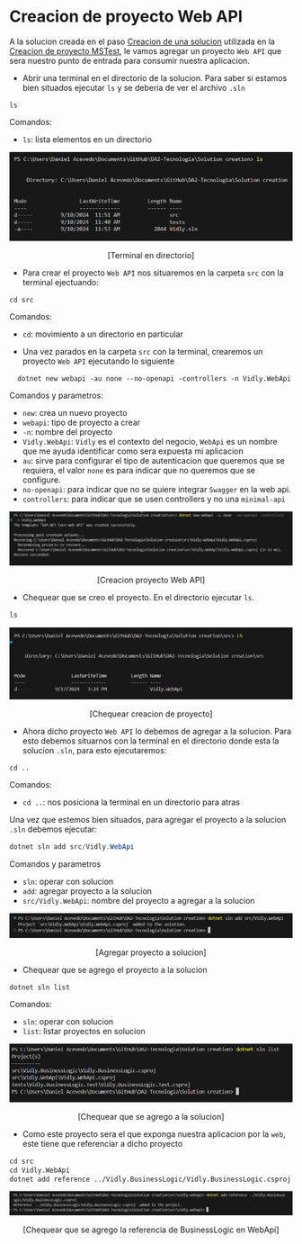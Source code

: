 # Creacion de proyecto Web API
A la solucion creada en el paso [Creacion de una solucion](https://github.com/IngSoft-DA2/DA2-Tecnologia/blob/main/solution-creation.md) utilizada en la [Creacion de proyecto MSTest](https://github.com/IngSoft-DA2/DA2-Tecnologia/blob/unit-testing/create-unit-test-project.md), le vamos agregar un proyecto `Web API` que sera nuestro punto de entrada para consumir nuestra aplicacion.

- Abrir una terminal en el directorio de la solucion. Para saber si estamos bien situados ejecutar `ls` y se deberia de ver el archivo `.sln`

```
ls
```

Comandos:

- `ls`: lista elementos en un directorio

<p align="center">
  <img src="images/image-20.png"/>
</p>

<p align="center">
[Terminal en directorio]
</p>

- Para crear el proyecto `Web API` nos situaremos en la carpeta `src` con la terminal ejectuando:

```
cd src
```

Comandos:

- `cd`: movimiento a un directorio en particular


- Una vez parados en la carpeta `src` con la terminal, crearemos un proyecto `Web API` ejecutando lo siguiente

```
  dotnet new webapi -au none --no-openapi -controllers -n Vidly.WebApi
```

Comandos y parametros:

- `new`: crea un nuevo proyecto
- `webapi`: tipo de proyecto a crear
- `-n`: nombre del proyecto
- `Vidly.WebApi`: `Vidly` es el contexto del negocio, `WebApi` es un nombre que me ayuda identificar como sera expuesta mi aplicacion
- `au`: sirve para configurar el tipo de autenticacion que queremos que se requiera, el valor `none` es para indicar que no queremos que se configure.
- `no-openapi`: para indicar que no se quiere integrar `Swagger` en la web api.
- `controllers`: para indicar que se usen controllers y no una `minimal-api`

<p align="center">
<img src='./images/image-21.png'>
</p>

<p align="center">
[Creacion proyecto Web API]
</p>

- Chequear que se creo el proyecto. En el directorio ejecutar `ls`.

```C#
ls
```

<p align="center">
<img src='./images/image-22.png'>
</p>
<p align="center">
[Chequear creacion de proyecto]
</p>

- Ahora dicho proyecto `Web API` lo debemos de agregar a la solucion. Para esto debemos situarnos con la terminal en el directorio donde esta la solucion `.sln`, para esto ejecutaremos:

```
cd ..
```

Comandos:

- `cd ..`: nos posiciona la terminal en un directorio para atras

Una vez que estemos bien situados, para agregar el proyecto a la solucion `.sln` debemos ejecutar:

```C#
dotnet sln add src/Vidly.WebApi
```

Comandos y parametros

- `sln`: operar con solucion
- `add`: agregar proyecto a la solucion
- `src/Vidly.WebApi`: nombre del proyecto a agregar a la solucion

<p align="center">
<img src='./images/image-23.png'>
</p>

<p align="center">
[Agregar proyecto a solucion]
</p>

- Chequear que se agrego el proyecto a la solucion

```C#
dotnet sln list
```

Comandos:

- `sln`: operar con solucion
- `list`: listar proyectos en solucion

<p align="center">
<img src='./images/image-24.png'>
</p>

<p align="center">
[Chequear que se agrego a la solucion]
</p>

- Como este proyecto sera el que exponga nuestra aplicacion por la `web`, este tiene que referenciar a dicho proyecto
```
cd src
cd Vidly.WebApi
dotnet add reference ../Vidly.BusinessLogic/Vidly.BusinessLogic.csproj
```
<p align="center">
<img src='./images/image-25.png'>
</p>

<p align="center">
[Chequear que se agrego la referencia de BusinessLogic en WebApi]
</p>